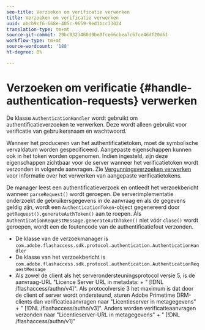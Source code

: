 ```yaml
---
seo-title: Verzoeken om verificatie verwerken
title: Verzoeken om verificatie verwerken
uuid: abcb9cf6-668e-405c-9659-9ed1bcc33024
translation-type: tm+mt
source-git-commit: 29bc8323460d9be0fce66cbea7c6fce46df20d61
workflow-type: tm+mt
source-wordcount: '188'
ht-degree: 0%

---
```



# Verzoeken om verificatie {#handle-authentication-requests} verwerken

De klasse `AuthenticationHandler` wordt gebruikt om authentificatieverzoeken te verwerken. Deze wordt alleen gebruikt voor verificatie van gebruikersnaam en wachtwoord.

Wanneer het produceren van het authentificatietoken, moet de symbolische vervaldatum worden gespecificeerd. Aangepaste eigenschappen kunnen ook in het token worden opgenomen. Indien ingesteld, zijn deze eigenschappen zichtbaar voor de server wanneer het verificatietoken wordt verzonden in volgende aanvragen. Zie [Vergunningsverzoeken verwerken](../../protecting-content/implementing-the-license-server/handling-license-reqs/license-handling-classes.md) voor informatie over het verwerken van aangepaste verificatietokens.

De manager leest een authentificatieverzoek en ontleedt het verzoekbericht wanneer `parseRequest()` wordt geroepen. De serverimplementatie onderzoekt de gebruikersgegevens in de aanvraag en als de gegevens geldig zijn, wordt een `AuthenticationToken`-object gegenereerd door `getRequest().generateAuthToken()` aan te roepen. Als `AuthenticationRequestMessage.generateAuthToken()` niet vóór `close()` wordt geroepen, wordt een de foutencode van de authentificatiefout verzonden.

* De klasse van de verzoekmanager is `com.adobe.flashaccess.sdk.protocol.authentication.AuthenticationHandler`
* De klasse van het verzoekbericht is `com.adobe.flashaccess.sdk.protocol.authentication.AuthenticationRequestMessage`
* Als zowel de client als het serverondersteuningsprotocol versie 5, is de aanvraag-URL &quot;Licence Server URL in metadata: + &quot; [!DNL /flashaccess/authn/v4]&quot;. Als protocolversie 3 het maximum is dat door de client of server wordt ondersteund, sturen Adobe Primetime DRM-clients dan verificatieaanvragen naar &quot;Licentieserver in metagegevens&quot; + &quot; [!DNL /flashaccess/authn/v3]&quot;. Anders worden verificatieaanvragen verzonden naar &quot;Licentieserver-URL in metagegevens&quot; + &quot; [!DNL /flashaccess/authn/v1]&quot;

